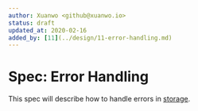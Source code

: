 ```yaml
---
author: Xuanwo <github@xuanwo.io>
status: draft
updated_at: 2020-02-16
added_by: [11](../design/11-error-handling.md)
---
```


# Spec: Error Handling

This spec will describe how to handle errors in [storage](https://github.com/Xuanwo/storage).
